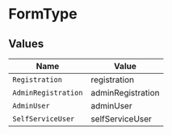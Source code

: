 # FormType


## Values

| Name                | Value               |
| ------------------- | ------------------- |
| `Registration`      | registration        |
| `AdminRegistration` | adminRegistration   |
| `AdminUser`         | adminUser           |
| `SelfServiceUser`   | selfServiceUser     |